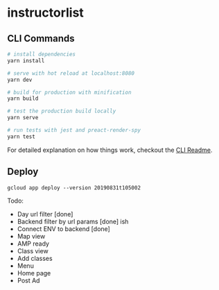 # instructorlist

## CLI Commands

```bash
# install dependencies
yarn install

# serve with hot reload at localhost:8080
yarn dev

# build for production with minification
yarn build

# test the production build locally
yarn serve

# run tests with jest and preact-render-spy
yarn test
```

For detailed explanation on how things work, checkout the [CLI Readme](https://github.com/developit/preact-cli/blob/master/README.md).

## Deploy

```
gcloud app deploy --version 20190831t105002
```

Todo:

- Day url filter [done]
- Backend filter by url params [done] ish
- Connect ENV to backend [done]
- Map view
- AMP ready
- Class view
- Add classes
- Menu
- Home page
- Post Ad
